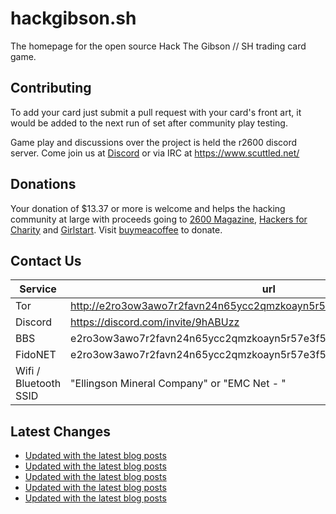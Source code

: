 # hackgibson.sh
The homepage for the open source Hack The Gibson // SH trading card game.


## Contributing

To add your card just submit a pull request with your card's front art, it would be added to the next run of set after community play testing.

Game play and discussions over the project is held the r2600 discord server. Come join us at [Discord](https://discord.com/invite/9hABUzz) or via IRC at https://www.scuttled.net/


## Donations

Your donation of $13.37 or more is welcome and helps the hacking community at large with proceeds going to [2600 Magazine](https://2600.com/), [Hackers for Charity](https://hackersforcharity.org) and [Girlstart](https://girlstart.org).  Visit [buymeacoffee](https://www.buymeacoffee.com/hackgibson.sh) to donate.


## Contact Us

Service | url
-|-
Tor | http://e2ro3ow3awo7r2favn24n65ycc2qmzkoayn5r57e3f56nvjwdcgg32ad.onion
Discord | https://discord.com/invite/9hABUzz
BBS | e2ro3ow3awo7r2favn24n65ycc2qmzkoayn5r57e3f56nvjwdcgg32ad.onion:23
FidoNET | e2ro3ow3awo7r2favn24n65ycc2qmzkoayn5r57e3f56nvjwdcgg32ad.onion:24554
Wifi / Bluetooth SSID | "Ellingson Mineral Company" or "EMC Net - <fidonet address>"

## Latest Changes
<!-- BLOG-POST-LIST:START -->
- [Updated with the latest blog posts](https://github.com/DFW2600/hackgibson.sh/commit/4988fd021ab79e9d86ab6c2fe2209f81bcfa668f)
- [Updated with the latest blog posts](https://github.com/DFW2600/hackgibson.sh/commit/62908b00f5d94b62126fede46bda0e5b9ca1c818)
- [Updated with the latest blog posts](https://github.com/DFW2600/hackgibson.sh/commit/61dee69b4709fe14b6c056a8db970b3133a9d1ac)
- [Updated with the latest blog posts](https://github.com/DFW2600/hackgibson.sh/commit/c027ec41e34bd8d75879ba5bc72c4ff7a1d270bf)
- [Updated with the latest blog posts](https://github.com/DFW2600/hackgibson.sh/commit/c26949835d179c20d4b4e11d17b5d215cabe11a7)
<!-- BLOG-POST-LIST:END -->
